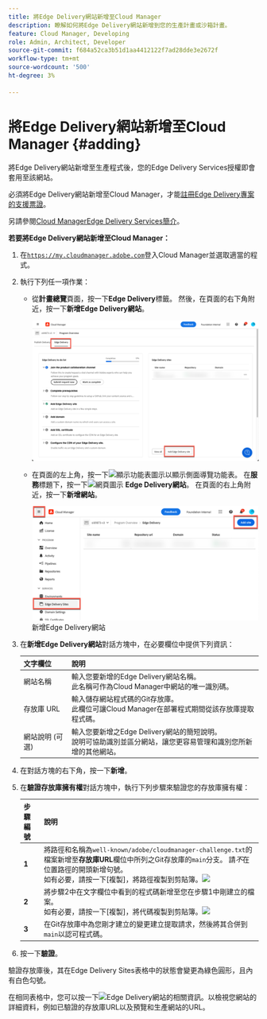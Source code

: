 ```yaml
---
title: 將Edge Delivery網站新增至Cloud Manager
description: 瞭解如何將Edge Delivery網站新增到您的生產計畫或沙箱計畫。
feature: Cloud Manager, Developing
role: Admin, Architect, Developer
source-git-commit: f684a52ca3b51d1aa4412122f7ad28dde3e2672f
workflow-type: tm+mt
source-wordcount: '500'
ht-degree: 3%

---
```



# 將Edge Delivery網站新增至Cloud Manager {#adding}

將Edge Delivery網站新增至生產程式後，您的Edge Delivery Services授權即會套用至該網站。

必須將Edge Delivery網站新增至Cloud Manager，才能[註冊Edge Delivery專案的支援票證](/help/edge/overview.md##support-ticket)。

另請參閱[Cloud ManagerEdge Delivery Services簡介](/help/implementing/cloud-manager/edge-delivery/introduction-to-edge-delivery-services.md)。

**若要將Edge Delivery網站新增至Cloud Manager：**

1. 在[`https://my.cloudmanager.adobe.com`](https://my.cloudmanager.adobe.com/)登入Cloud Manager並選取適當的程式。
1. 執行下列任一項作業：

   * 從&#x200B;**計畫總覽**&#x200B;頁面，按一下&#x200B;**Edge Delivery**&#x200B;標籤。 然後，在頁面的右下角附近，按一下&#x200B;**新增Edge Delivery網站**。

     ![從Edge Delivery索引標籤新增Edge Delivery網站](/help/implementing/cloud-manager/assets/cm-eds-add1.png)

   * 在頁面的左上角，按一下![顯示功能表圖示](https://spectrum.adobe.com/static/icons/workflow_18/Smock_ShowMenu_18_N.svg)以顯示側面導覽功能表。
在**服務**&#x200B;標題下，按一下![網頁圖示](https://spectrum.adobe.com/static/icons/workflow_18/Smock_WebPages_18_N.svg) **Edge Delivery網站**。
在頁面的右上角附近，按一下**新增網站**。

     ![從Edge Delivery Sites按鈕](/help/implementing/cloud-manager/assets/cm-eds-add2.png)新增Edge Delivery網站

1. 在&#x200B;**新增Edge Delivery網站**&#x200B;對話方塊中，在必要欄位中提供下列資訊：

   | 文字欄位 | 說明 |
   | - | --- |
   | 網站名稱 | 輸入您要新增的Edge Delivery網站名稱。<br>此名稱可作為Cloud Manager中網站的唯一識別碼。 |
   | 存放庫 URL | 輸入儲存網站程式碼的Git存放庫。<br>此欄位可讓Cloud Manager在部署程式期間從該存放庫提取程式碼。 |
   | 網站說明 (可選) | 輸入您要新增之Edge Delivery網站的簡短說明。<br>說明可協助識別並區分網站，讓您更容易管理和識別您所新增的其他網站。 |

1. 在對話方塊的右下角，按一下&#x200B;**新增**。

1. 在&#x200B;**驗證存放庫擁有權**&#x200B;對話方塊中，執行下列步驟來驗證您的存放庫擁有權：

   | 步驟編號 | 說明 |
   | - | - |
   | **1** | 將路徑和名稱為`well-known/adobe/cloudmanager-challenge.txt`的檔案新增至&#x200B;**存放庫URL**&#x200B;欄位中所列之Git存放庫的`main`分支。 請&#x200B;*不*&#x200B;在位置路徑的開頭新增句號。<br>如有必要，請按一下[複製]，將路徑複製到剪貼簿。![](https://spectrum.adobe.com/static/icons/workflow_18/Smock_Copy_18_N.svg) |
   | **2** | 將步驟2中在文字欄位中看到的程式碼新增至您在步驟1中剛建立的檔案。<br>如有必要，請按一下[複製]，將代碼複製到剪貼簿。![](https://spectrum.adobe.com/static/icons/workflow_18/Smock_Copy_18_N.svg) |
   | **3** | 在Git存放庫中為您剛才建立的變更建立提取請求，然後將其合併到`main`以認可程式碼。 |

1. 按一下&#x200B;**驗證**。

驗證存放庫後，其在Edge Delivery Sites表格中的狀態會變更為綠色圓形，且內有白色勾號。

在相同表格中，您可以按一下![Edge Delivery網站的相關資訊。](https://spectrum.adobe.com/static/icons/workflow_18/Smock_InfoOutline_18_N.svg)以檢視您網站的詳細資料，例如已驗證的存放庫URL以及預覽和生產網站的URL。


